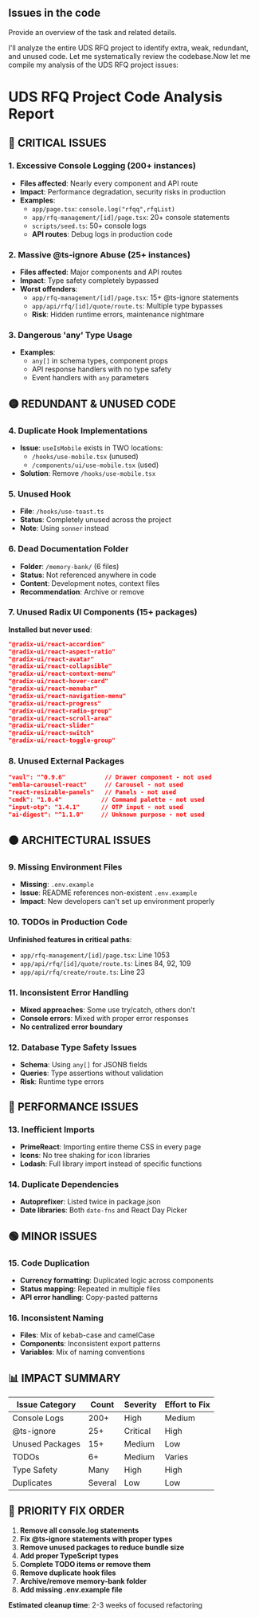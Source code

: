 ## Issues in the code

Provide an overview of the task and related details.

I'll analyze the entire UDS RFQ project to identify extra, weak, redundant, and unused code. Let me systematically review the codebase.Now let me compile my analysis of the UDS RFQ project issues:

# **UDS RFQ Project Code Analysis Report**

## 🔴 **CRITICAL ISSUES**

### **1. Excessive Console Logging (200+ instances)**

- **Files affected**: Nearly every component and API route
- **Impact**: Performance degradation, security risks in production
- **Examples**:
    - `app/page.tsx`: `console.log("rfqq",rfqList)`
    - `app/rfq-management/[id]/page.tsx`: 20+ console statements
    - `scripts/seed.ts`: 50+ console logs
    - **API routes**: Debug logs in production code

### **2. Massive @ts-ignore Abuse (25+ instances)**

- **Files affected**: Major components and API routes
- **Impact**: Type safety completely bypassed
- **Worst offenders**:
    - `app/rfq-management/[id]/page.tsx`: 15+ @ts-ignore statements
    - `app/api/rfq/[id]/quote/route.ts`: Multiple type bypasses
    - **Risk**: Hidden runtime errors, maintenance nightmare

### **3. Dangerous 'any' Type Usage**

- **Examples**:
    - `any[]` in schema types, component props
    - API response handlers with no type safety
    - Event handlers with `any` parameters

## 🟡 **REDUNDANT & UNUSED CODE**

### **4. Duplicate Hook Implementations**

- **Issue**: `useIsMobile` exists in TWO locations:
    - `/hooks/use-mobile.tsx` (unused)
    - `/components/ui/use-mobile.tsx` (used)
- **Solution**: Remove `/hooks/use-mobile.tsx`

### **5. Unused Hook**

- **File**: `/hooks/use-toast.ts`
- **Status**: Completely unused across the project
- **Note**: Using `sonner` instead

### **6. Dead Documentation Folder**

- **Folder**: `/memory-bank/` (6 files)
- **Status**: Not referenced anywhere in code
- **Content**: Development notes, context files
- **Recommendation**: Archive or remove

### **7. Unused Radix UI Components (15+ packages)**

**Installed but never used**:

```json
"@radix-ui/react-accordion"
"@radix-ui/react-aspect-ratio"
"@radix-ui/react-avatar"
"@radix-ui/react-collapsible"
"@radix-ui/react-context-menu"
"@radix-ui/react-hover-card"
"@radix-ui/react-menubar"
"@radix-ui/react-navigation-menu"
"@radix-ui/react-progress"
"@radix-ui/react-radio-group"
"@radix-ui/react-scroll-area"
"@radix-ui/react-slider"
"@radix-ui/react-switch"
"@radix-ui/react-toggle-group"

```

### **8. Unused External Packages**

```json
"vaul": "^0.9.6"           // Drawer component - not used
"embla-carousel-react"     // Carousel - not used
"react-resizable-panels"   // Panels - not used
"cmdk": "1.0.4"           // Command palette - not used
"input-otp": "1.4.1"      // OTP input - not used
"ai-digest": "^1.1.0"     // Unknown purpose - not used

```

## 🟠 **ARCHITECTURAL ISSUES**

### **9. Missing Environment Files**

- **Missing**: `.env.example`
- **Issue**: README references non-existent `.env.example`
- **Impact**: New developers can't set up environment properly

### **10. TODOs in Production Code**

**Unfinished features in critical paths**:

- `app/rfq-management/[id]/page.tsx`: Line 1053
- `app/api/rfq/[id]/quote/route.ts`: Lines 84, 92, 109
- `app/api/rfq/create/route.ts`: Line 23

### **11. Inconsistent Error Handling**

- **Mixed approaches**: Some use try/catch, others don't
- **Console errors**: Mixed with proper error responses
- **No centralized error boundary**

### **12. Database Type Safety Issues**

- **Schema**: Using `any[]` for JSONB fields
- **Queries**: Type assertions without validation
- **Risk**: Runtime type errors

## 🔵 **PERFORMANCE ISSUES**

### **13. Inefficient Imports**

- **PrimeReact**: Importing entire theme CSS in every page
- **Icons**: No tree shaking for icon libraries
- **Lodash**: Full library import instead of specific functions

### **14. Duplicate Dependencies**

- **Autoprefixer**: Listed twice in package.json
- **Date libraries**: Both `date-fns` and React Day Picker

## 🟢 **MINOR ISSUES**

### **15. Code Duplication**

- **Currency formatting**: Duplicated logic across components
- **Status mapping**: Repeated in multiple files
- **API error handling**: Copy-pasted patterns

### **16. Inconsistent Naming**

- **Files**: Mix of kebab-case and camelCase
- **Components**: Inconsistent export patterns
- **Variables**: Mix of naming conventions

## 📊 **IMPACT SUMMARY**

| Issue Category | Count | Severity | Effort to Fix |
| --- | --- | --- | --- |
| Console Logs | 200+ | High | Medium |
| @ts-ignore | 25+ | Critical | High |
| Unused Packages | 15+ | Medium | Low |
| TODOs | 6+ | Medium | Varies |
| Type Safety | Many | High | High |
| Duplicates | Several | Low | Low |

## 🎯 **PRIORITY FIX ORDER**

1. **Remove all console.log statements**
2. **Fix @ts-ignore statements with proper types**
3. **Remove unused packages to reduce bundle size**
4. **Add proper TypeScript types**
5. **Complete TODO items or remove them**
6. **Remove duplicate hook files**
7. **Archive/remove memory-bank folder**
8. **Add missing .env.example file**

**Estimated cleanup time**: 2-3 weeks of focused refactoring